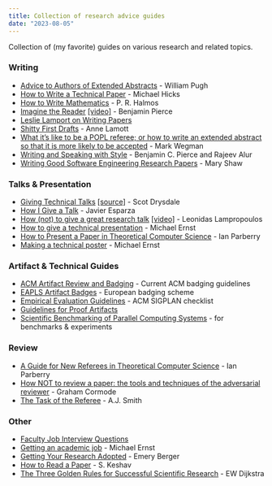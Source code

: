 ```yaml
---
title: Collection of research advice guides
date: "2023-08-05"
---
```


Collection of (my favorite) guides on various research and related topics.


### Writing

* [Advice to Authors of Extended Abstracts](https://www.sigplan.org/Resources/Advice/Pugh/) - William Pugh
* [How to Write a Technical Paper](/guides/How-to-write-a-great-research-paper-mwhmod.pdf) - Michael Hicks
* [How to Write Mathematics](https://www.stat.rice.edu/~riedi/Halmos.html) - P. R. Halmos
* [Imagine the Reader](https://popl23.sigplan.org/details/PLMW-POPL-2023-papers/1/-Imagining-the-Reader) [[video]](https://youtu.be/Q3Ye58zirjU) - Benjamin Pierce
* [Leslie Lamport on Writing Papers](https://youtu.be/ey3BEtt9QLI?t=263)
* [Shitty First Drafts](https://wrd.as.uky.edu/sites/default/files/1-Shitty%20First%20Drafts.pdf) - Anne Lamott
* [What it’s like to be a POPL referee; or how to write an extended abstract so that it is more likely to be accepted](http://doi.acm.org/10.1145/14947.14955) - Mark Wegman
* [Writing and Speaking with Style](https://docs.google.com/document/d/1_vBXbugoLjO171w3wovs3ugmRQI-O6EcSVFDBF7eUzE/edit?usp=sharing) - Benjamin C. Pierce and Rajeev Alur
* [Writing Good Software Engineering Research Papers](https://www.cs.cmu.edu/~Compose/shaw-icse03.pdf) - Mary Shaw

### Talks & Presentation

* [Giving Technical Talks](/guides/Drysdale-GivingTalks.pdf) [[source]](https://www.cs.dartmouth.edu/~scot/givingTalks/) - Scot Drysdale
* [How I Give a Talk](https://www.youtube.com/watch?v=WVnmgUakDzs) - Javier Esparza  
* [How (not) to give a great research talk](https://popl23.sigplan.org/details/PLMW-POPL-2023-papers/3/-How-not-to-give-a-great-research-talk) [[video]](https://youtu.be/27vMdYA6RcA) - Leonidas Lampropoulos
* [How to give a technical presentation](https://homes.cs.washington.edu/~mernst/advice/giving-talk.html) - Michael Ernst
* [How to Present a Paper in Theoretical Computer Science](https://ianparberry.com/pubs/speaker.pdf) - Ian Parberry
* [Making a technical poster](https://homes.cs.washington.edu/~mernst/advice/poster.html) - Michael Ernst

### Artifact & Technical Guides

* [ACM Artifact Review and Badging](https://www.acm.org/publications/policies/artifact-review-and-badging-current) - Current ACM badging guidelines
* [EAPLS Artifact Badges](https://eapls.org/pages/artifact_badges/) - European badging scheme
* [Empirical Evaluation Guidelines](https://www.sigplan.org/Resources/EmpiricalEvaluation/) - ACM SIGPLAN checklist
* [Guidelines for Proof Artifacts](https://proofartifacts.github.io/guidelines/)
* [Scientific Benchmarking of Parallel Computing Systems](https://htor.inf.ethz.ch/publications/img/hoefler-scientific-benchmarking.pdf) - for benchmarks & experiments

### Review

* [A Guide for New Referees in Theoretical Computer Science](https://ianparberry.com/pubs/referee.pdf) - Ian Parberry
* [How NOT to review a paper: the tools and techniques of the adversarial reviewer](https://dl.acm.org/doi/abs/10.1145/1519103.1519122) - Graham Cormode
* [The Task of the Referee](https://ieeexplore.ieee.org/stamp/stamp.jsp?tp=&arnumber=55470) - A.J. Smith

### Other

* [Faculty Job Interview Questions](/guides/interview_questions.pdf)
* [Getting an academic job](https://homes.cs.washington.edu/~mernst/advice/academic-job.html) - Michael Ernst
* [Getting Your Research Adopted](https://youtu.be/59BZTVOM-dI) - Emery Berger
* [How to Read a Paper](https://web.stanford.edu/class/ee384m/Handouts/HowtoReadPaper.pdf) - S. Keshav
* [The Three Golden Rules for Successful Scientific Research](https://www.cs.utexas.edu/users/EWD/transcriptions/EWD06xx/EWD637.html) - EW Dijkstra
